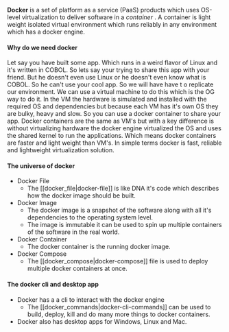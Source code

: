 
**Docker** is a set of platform as a service (PaaS) products which uses OS-level virtualization to deliver software in a _container_ . A container is light weight isolated virtual environment which runs reliably in any environment which has a docker engine.

#### Why do we need docker

Let say you have built some app. Which runs in a weird flavor of Linux  and it's written in COBOL. So lets say your trying to share this app with your friend. But he doesn't even use Linux or he doesn't even know what is COBOL. So he can't use your cool app. So we will  have have t o replicate our environment. We can use a virtual machine to do this which is the OG way to do it. In the VM the hardware is simulated and installed with the required OS and dependencies but because each VM has it's own OS they are bulky, heavy and slow. So you can use a docker container to share your app. Docker containers are the same as VM's but with a key difference is without virtualizing hardware the docker engine virtualized the OS and uses the shared kernel to run the applications. Which means docker containers are faster and light weight than VM's. In simple terms docker is fast, reliable and lightweight virtualization solution.

#### The universe of docker

- Docker File
  - The [[docker_file|docker-file]]  is like DNA it's code which describes how the docker image should be built.
- Docker Image
  - The docker image  is a snapshot of the software along with all it's dependencies to the operating system level.
  - The image is immutable it can be used to spin up multiple containers of the software in the real world.
- Docker Container
  - The docker container is the running docker image.
- Docker Compose
  - The [[docker_compose|docker-compose]] file is used to deploy multiple docker containers at once.

#### The docker cli and desktop app

- Docker has a a cli to interact with the docker engine
  - The [[docker_commands|docker-cli-commands]] can be used to build, deploy, kill and do many more things to docker containers.
- Docker also has desktop apps for Windows, Linux and Mac.  
